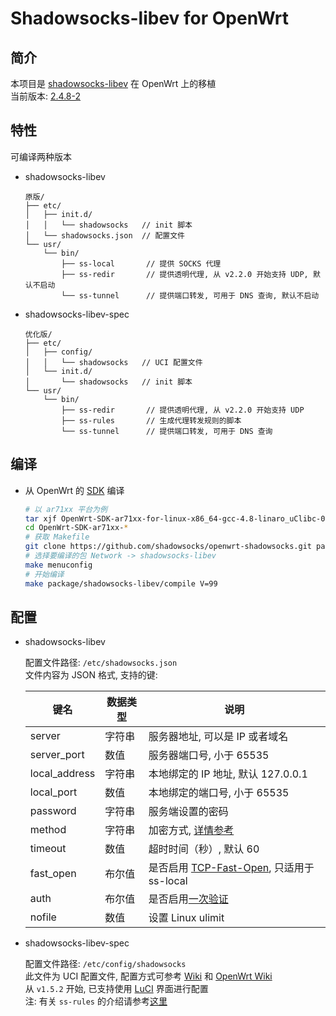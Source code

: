 Shadowsocks-libev for OpenWrt
===

简介
---

 本项目是 [shadowsocks-libev][1] 在 OpenWrt 上的移植  
 当前版本: [2.4.8-2][2]  

特性
---

可编译两种版本  

 - shadowsocks-libev

   ```
   原版/
   ├── etc/
   │   ├── init.d/
   │   │   └── shadowsocks   // init 脚本
   │   └── shadowsocks.json  // 配置文件
   └── usr/
       └── bin/
           ├── ss-local       // 提供 SOCKS 代理
           ├── ss-redir       // 提供透明代理, 从 v2.2.0 开始支持 UDP, 默认不启动
           └── ss-tunnel      // 提供端口转发, 可用于 DNS 查询, 默认不启动
   ```

 - shadowsocks-libev-spec

   ```
   优化版/
   ├── etc/
   │   ├── config/
   │   │   └── shadowsocks   // UCI 配置文件
   │   └── init.d/
   │       └── shadowsocks   // init 脚本
   └── usr/
       └── bin/
           ├── ss-redir       // 提供透明代理, 从 v2.2.0 开始支持 UDP
           ├── ss-rules       // 生成代理转发规则的脚本
           └── ss-tunnel      // 提供端口转发, 可用于 DNS 查询
   ```

编译
---

 - 从 OpenWrt 的 [SDK][S] 编译

   ```bash
   # 以 ar71xx 平台为例
   tar xjf OpenWrt-SDK-ar71xx-for-linux-x86_64-gcc-4.8-linaro_uClibc-0.9.33.2.tar.bz2
   cd OpenWrt-SDK-ar71xx-*
   # 获取 Makefile
   git clone https://github.com/shadowsocks/openwrt-shadowsocks.git package/shadowsocks-libev
   # 选择要编译的包 Network -> shadowsocks-libev
   make menuconfig
   # 开始编译
   make package/shadowsocks-libev/compile V=99
   ```

配置
---

 - shadowsocks-libev

   配置文件路径: `/etc/shadowsocks.json`  
   文件内容为 JSON 格式, 支持的键:  

   键名           | 数据类型   | 说明
   ---------------|------------|-----------------------------------------------
   server         | 字符串     | 服务器地址, 可以是 IP 或者域名
   server_port    | 数值       | 服务器端口号, 小于 65535
   local_address  | 字符串     | 本地绑定的 IP 地址, 默认 127.0.0.1
   local_port     | 数值       | 本地绑定的端口号, 小于 65535
   password       | 字符串     | 服务端设置的密码
   method         | 字符串     | 加密方式, [详情参考][E]
   timeout        | 数值       | 超时时间（秒）, 默认 60
   fast_open      | 布尔值     | 是否启用 [TCP-Fast-Open][F], 只适用于 ss-local
   auth           | 布尔值     | 是否启用[一次验证][A]
   nofile         | 数值       | 设置 Linux ulimit

 - shadowsocks-libev-spec

   配置文件路径: `/etc/config/shadowsocks`  
   此文件为 UCI 配置文件, 配置方式可参考 [Wiki][U] 和 [OpenWrt Wiki][O]  
   从 `v1.5.2` 开始, 已支持使用 [LuCI][L] 界面进行配置  
   注: 有关 `ss-rules` 的介绍请参考[这里][I]


  [1]: https://github.com/shadowsocks/shadowsocks-libev
  [2]: https://sourceforge.net/projects/openwrt-dist/files/shadowsocks-libev/ "预编译 IPK 下载"
  [A]: https://shadowsocks.org/en/spec/one-time-auth.html
  [E]: https://github.com/shadowsocks/openwrt-shadowsocks/wiki/Encrypt-method
  [F]: https://github.com/shadowsocks/shadowsocks/wiki/TCP-Fast-Open
  [I]: https://github.com/shadowsocks/openwrt-shadowsocks/wiki/Instruction-of-ss-rules
  [L]: https://github.com/aa65535/openwrt-dist-luci "luci-app-shadowsocks-spec"
  [O]: https://wiki.openwrt.org/doc/uci
  [S]: https://wiki.openwrt.org/doc/howto/obtain.firmware.sdk
  [U]: https://github.com/shadowsocks/openwrt-shadowsocks/wiki/Use-UCI-system
